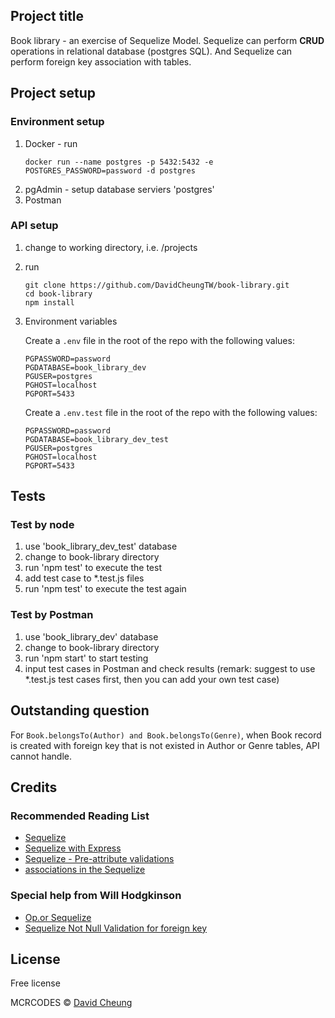 ## Project title

Book library - an exercise of Sequelize Model. Sequelize can perform **CRUD** operations in relational database (postgres SQL). And Sequelize can perform foreign key association with tables.

## Project setup

### Environment setup

1. Docker - run
   ```
   docker run --name postgres -p 5432:5432 -e POSTGRES_PASSWORD=password -d postgres
   ```
2. pgAdmin - setup database serviers 'postgres'
3. Postman

### API setup

1. change to working directory, i.e. /projects
2. run
   ```
   git clone https://github.com/DavidCheungTW/book-library.git
   cd book-library
   npm install
   ```
3. Environment variables

   Create a `.env` file in the root of the repo with the following values:

   ```
   PGPASSWORD=password
   PGDATABASE=book_library_dev
   PGUSER=postgres
   PGHOST=localhost
   PGPORT=5433
   ```

   Create a `.env.test` file in the root of the repo with the following values:

   ```
   PGPASSWORD=password
   PGDATABASE=book_library_dev_test
   PGUSER=postgres
   PGHOST=localhost
   PGPORT=5433
   ```

## Tests

### Test by node

1. use 'book_library_dev_test' database
2. change to book-library directory
3. run 'npm test' to execute the test
4. add test case to \*.test.js files
5. run 'npm test' to execute the test again

### Test by Postman

1. use 'book_library_dev' database
2. change to book-library directory
3. run 'npm start' to start testing
4. input test cases in Postman and check results (remark: suggest to use \*.test.js test cases first, then you can add your own test case)

## Outstanding question

For `Book.belongsTo(Author) and Book.belongsTo(Genre)`, when Book record is created with foreign key that is not existed in Author or Genre tables, API cannot handle.

## Credits

### Recommended Reading List

- [Sequelize](https://sequelize.org/)
- [Sequelize with Express](https://www.codementor.io/@mirko0/how-to-use-sequelize-with-node-and-express-i24l67cuz)
- [Sequelize - Pre-attribute validations](https://sequelize.org/docs/v6/core-concepts/validations-and-constraints/)
- [associations in the Sequelize](https://sequelize.org/docs/v6/core-concepts/assocs/)

### Special help from Will Hodgkinson

- [Op.or Sequelize](https://www.loom.com/share/bde8892663434dd48fb47ee19afcc4e8)
- [Sequelize Not Null Validation for foreign key](https://www.loom.com/share/800a0ef1b8d843009407e63316e79d76)

## License

Free license

MCRCODES © [David Cheung]()
